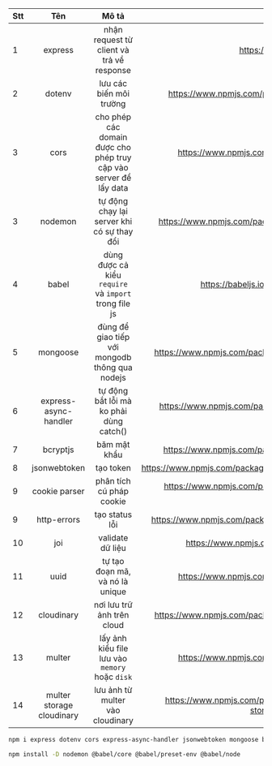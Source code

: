 | Stt |            Tên            |                               Mô tả                               |                                                    Link |
| :-- | :-----------------------: | :---------------------------------------------------------------: | ------------------------------------------------------: |
| 1   |          express          |             nhận request từ client và trả về response             |                                  https://expressjs.com/ |
| 2   |          dotenv           |                      lưu các biến môi trường                      |                    https://www.npmjs.com/package/dotenv |
| 3   |           cors            | cho phép các domain được cho phép truy cập vào server để lấy data |                      https://www.npmjs.com/package/cors |
| 3   |          nodemon          |            tự động chạy lại server khi có sự thay đổi             |                   https://www.npmjs.com/package/nodemon |
| 4   |           babel           |       dùng được cả kiểu `require` và `import` trong file js       |                        https://babeljs.io/docs/en/usage |
| 5   |         mongoose          |          đùng để giao tiếp với mongodb thông qua nodejs           |                  https://www.npmjs.com/package/mongoose |
| 6   |   express-async-handler   |              tự động bắt lỗi mà ko phải dùng catch()              |     https://www.npmjs.com/package/express-async-handler |
| 7   |         bcryptjs          |                           băm mật khẩu                            |                  https://www.npmjs.com/package/bcryptjs |
| 8   |       jsonwebtoken        |                             tạo token                             |              https://www.npmjs.com/package/jsonwebtoken |
| 9   |       cookie parser       |                     phân tích cú pháp cookie                      |             https://www.npmjs.com/package/cookie-parser |
| 9   |        http-errors        |                          tạo status lỗi                           |               https://www.npmjs.com/package/http-errors |
| 10  |            joi            |                         validate dữ liệu                          |                       https://www.npmjs.com/package/joi |
| 11  |           uuid            |                  tự tạo đoạn mã, và nó là unique                  |                      https://www.npmjs.com/package/uuid |
| 12  |        cloudinary         |                    nơi lưu trữ ảnh trên cloud                     |                https://www.npmjs.com/package/cloudinary |
| 13  |          multer           |          lấy ảnh kiểu file lưu vào `memory` hoặc `disk`           |                      https://www.npmjs.com/package/uuid |
| 14  | multer storage cloudinary |                 lưu ảnh từ multer vào cloudinary                  | https://www.npmjs.com/package/multer-storage-cloudinary |

```bash
npm i express dotenv cors express-async-handler jsonwebtoken mongoose bcryptjs
```

```bash
npm install -D nodemon @babel/core @babel/preset-env @babel/node
```
